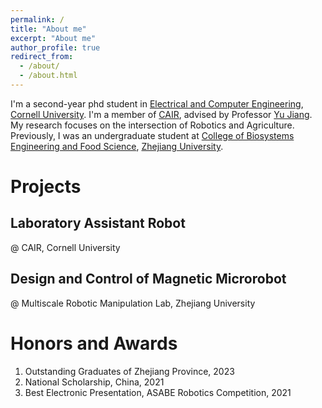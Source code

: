 ```yaml
---
permalink: /
title: "About me"
excerpt: "About me"
author_profile: true
redirect_from: 
  - /about/
  - /about.html
---
```


I'm a second-year phd student in [Electrical and Computer Engineering](https://www.ece.cornell.edu/ece), [Cornell University](https://www.cornell.edu/). I'm a member of [CAIR](https://cair.cals.cornell.edu/), advised by Professor [Yu Jiang](https://cals.cornell.edu/yu-jiang). My research focuses on the intersection of Robotics and Agriculture. Previously, I was an undergraduate student at [College of Biosystems Engineering and Food Science](http://www.caefs.zju.edu.cn/caefsen/), [Zhejiang University](https://www.zju.edu.cn/english/).

<!-- [Email](dj368@cornell.edu) / [Wechat](../images/wechat.png) / [Instagram](../images/ins.png) -->

Projects
======

## Laboratory Assistant Robot
  @ CAIR, Cornell University

## Design and Control of Magnetic Microrobot
  @ Multiscale Robotic Manipulation Lab, Zhejiang University

Honors and Awards
======
<!-- 1. Best Ten Undergraduate Theses, College of Biosystems Engineering and Food Science, 2023 -->
1. Outstanding Graduates of Zhejiang Province, 2023
1. National Scholarship, China, 2021
1. Best Electronic Presentation, ASABE Robotics Competition, 2021
<!-- 1. First Class Scholarship, Zhejiang University, 2020, 2021, 2022 -->
